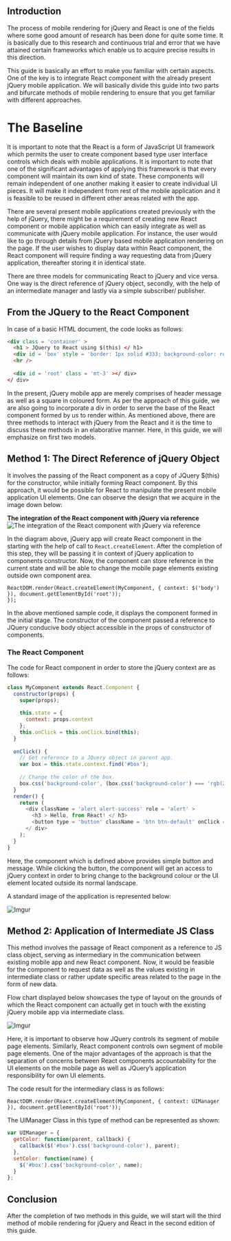 ## Introduction
The process of mobile rendering for jQuery and React is one of the fields where some good amount of research has been done for quite some time. It is basically due to this research and continuous trial and error that we have attained certain frameworks which enable us to acquire precise results in this direction. 

This guide is basically an effort to make you familiar with certain aspects. One of the key is to integrate React component with the already present jQuery mobile application. We will basically divide this guide into two parts and bifurcate methods of mobile rendering to ensure that you get familiar with different approaches. 

# The Baseline
It is important to note that the React is a form of JavaScript UI framework which permits the user to create component based type user interface controls which deals with mobile applications. It is important to note that one of the significant advantages of applying this framework is that every component will maintain its own kind of state. These components will remain independent of one another making it easier to create individual UI pieces. It will make it independent from rest of the mobile application and it is feasible to be reused in different other areas related with the app. 

There are several present mobile applications created previously with the help of jQuery, there might be a requirement of creating new React component or mobile application which can easily integrate as well as communicate with jQuery mobile application. For instance, the user would like to go through details from jQuery based mobile application rendering on the page. If the user wishes to display data within React component, the React component will require finding a way requesting data from jQuery application, thereafter storing it in identical state. 

There are three models for communicating React to jQuery and vice versa. One way is the direct reference of jQuery object, secondly, with the help of an intermediate manager and lastly via a simple subscriber/ publisher.

## From the JQuery to the React Component
In case of a basic HTML document, the code looks as follows:


```html
<div class = 'container' >
  <h1 > JQuery to React using $(this) </ h1>
  <div id = 'box' style = 'border: 1px solid #333; background-color: red; width: 100px; height: 100px;' ></ div>
  <hr />
      
  <div id = 'root' class = 'mt-3' ></ div>
</ div>
```

In the present, jQuery mobile app are merely comprises of header message as well as a square in coloured form. As per the approach of this guide, we are also going to incorporate a div in order to serve the base of the React component formed by us to render within. As mentioned above, there are three methods to interact with jQuery from the React and it is the time to discuss these methods in an elaborative manner. Here, in this guide, we will emphasize on first two models.

## Method 1: The Direct Reference of jQuery Object
It involves the passing of the React component as a copy of JQuery $(this) for the constructor, while initially forming React component. By this approach, it would be possible for React to manipulate the present mobile application UI elements. One can observe the design that we acquire in the image down below:

**The integration of the React component with jQuery via reference**
![The integration of the React component with jQuery via reference](https://i.imgur.com/IBvpPFM.png)

In the diagram above, jQuery app will create React component in the starting with the help of call to `React.createElement`. After the completion of this step, they will be passing it in context of jQuery application to components constructor. Now, the component can store reference in the current state and will be able to change the mobile page elements existing outside own component area.


```
ReactDOM.render(React.createElement(MyComponent, { context: $('body') }), document.getElementById('root'));
});
```

In the above mentioned sample code, it displays the component formed in the initial stage. The constructor of the component passed a reference to JQuery conducive body object accessible in the props of constructor of components. 

### The React Component
The code for React component in order to store the jQuery context are as follows:


```javascript
class MyComponent extends React.Component {
  constructor(props) {
    super(props);
    
    this.state = {
      context: props.context
    };
    this.onClick = this.onClick.bind(this);
  }
  
  onClick() {
    // Get reference to a JQuery object in parent app.
    var box = this.state.context.find('#box');
    
    // Change the color of the box.
    box.css('background-color', (box.css('background-color') === 'rgb(255, 0, 0)' ? 'green' : 'red'));
  }
  render() {
    return (
      <div className = 'alert alert-success' role = 'alert' >
        <h3 > Hello, from React! </ h3>
        <button type = 'button' className = 'btn btn-default' onClick = { this.onClick }> Click Me </ button>
      </ div>
    );
  }
}
```

Here, the component which is defined above provides simple button and message. While clicking the button, the component will get an access to jQuery context in order to bring change to the background colour or the UI element located outside its normal landscape. 

A standard image of the application is represented below:

![Imgur](https://i.imgur.com/P6cHsXN.png)

## Method 2: Application of Intermediate JS Class
This method involves the passage of React component as a reference to JS class object, serving as intermediary in the communication between existing mobile app and new React component. Now, it would be feasible for the component to request data as well as the values existing in intermediate class or rather update specific areas related to the page in the form of new data. 

Flow chart displayed below showcases the type of layout on the grounds of which the React component can actually get in touch with the existing jQuery mobile app via intermediate class.

![Imgur](https://i.imgur.com/7zTLqnq.png)

Here, it is important to observe how JQuery controls its segment of mobile page elements. Similarly, React component controls own segment of mobile page elements. One of the major advantages of the approach is that the separation of concerns between React components accountability for the UI elements on the mobile page as well as JQuery’s application responsibility for own UI elements. 

The code result for the intermediary class is as follows:


```
ReactDOM.render(React.createElement(MyComponent, { context: UIManager }), document.getElementById('root'));
```

The UIManager Class in this type of method can be represented as shown:


```javascript
var UIManager = {
  getColor: function(parent, callback) {
    callback($('#box').css('background-color'), parent);
  },
  setColor: function(name) {
    $('#box').css('background-color', name);
  }
};
```

## Conclusion
After the completion of two methods in this guide, we will start will the third method of mobile rendering for jQuery and React in the second edition of this guide. 

